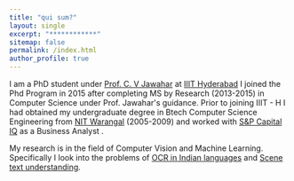 ```yaml
---
title: "qui sum?"
layout: single
excerpt: "************"
sitemap: false
permalink: /index.html
author_profile: true
---
```

I am a PhD student under   [Prof. C. V Jawahar][1]  at [IIIT Hyderabad][2] I joined the Phd Program in 2015 after completing MS by Research (2013-2015) in Computer Science under Prof. Jawahar's guidance. Prior to joining IIIT - H I had obtained my undergraduate degree in Btech Computer Science Engineering from [NIT Warangal][3] (2005-2009) and worked with [S&P Capital IQ][4] as a Business Analyst .

My research is in the field of Computer Vision and Machine Learning. Specifically I look into the problems of [OCR in Indian languages][5] and [Scene text understanding][6]. 


[1]: https://www.iiit.ac.in/~jawahar/
[2]: https://www.iiit.ac.in/
[3]: http://www.nitw.ac.in/
[4]: https://www.spcapitaliq.com/
[5]: http://ocr.iiit.ac.in/
[6]: https://cvit.iiit.ac.in/research/projects/cvit-projects/scene-text-understanding
 


